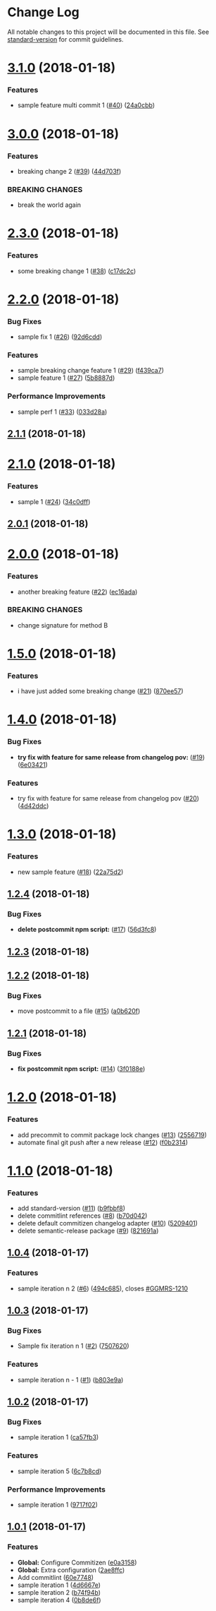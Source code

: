 # Change Log

All notable changes to this project will be documented in this file. See [standard-version](https://github.com/conventional-changelog/standard-version) for commit guidelines.

<a name="3.1.0"></a>
# [3.1.0](https://github.com/jatap/test-cz-cli/compare/3.0.0...3.1.0) (2018-01-18)


### Features

* sample feature multi commit 1 ([#40](https://github.com/jatap/test-cz-cli/issues/40)) ([24a0cbb](https://github.com/jatap/test-cz-cli/commit/24a0cbb))



<a name="3.0.0"></a>
# [3.0.0](https://github.com/jatap/test-cz-cli/compare/2.3.0...3.0.0) (2018-01-18)


### Features

* breaking change 2 ([#39](https://github.com/jatap/test-cz-cli/issues/39)) ([44d703f](https://github.com/jatap/test-cz-cli/commit/44d703f))


### BREAKING CHANGES

* break the world again



<a name="2.3.0"></a>
# [2.3.0](https://github.com/jatap/test-cz-cli/compare/2.2.0...2.3.0) (2018-01-18)


### Features

* some breaking change 1 ([#38](https://github.com/jatap/test-cz-cli/issues/38)) ([c17dc2c](https://github.com/jatap/test-cz-cli/commit/c17dc2c))



<a name="2.2.0"></a>
# [2.2.0](https://github.com/jatap/test-cz-cli/compare/2.1.1...2.2.0) (2018-01-18)


### Bug Fixes

* sample fix 1 ([#26](https://github.com/jatap/test-cz-cli/issues/26)) ([92d6cdd](https://github.com/jatap/test-cz-cli/commit/92d6cdd))


### Features

* sample breaking change feature 1 ([#29](https://github.com/jatap/test-cz-cli/issues/29)) ([f439ca7](https://github.com/jatap/test-cz-cli/commit/f439ca7))
* sample feature 1 ([#27](https://github.com/jatap/test-cz-cli/issues/27)) ([5b8887d](https://github.com/jatap/test-cz-cli/commit/5b8887d))


### Performance Improvements

* sample perf 1 ([#33](https://github.com/jatap/test-cz-cli/issues/33)) ([033d28a](https://github.com/jatap/test-cz-cli/commit/033d28a))



<a name="2.1.1"></a>
## [2.1.1](https://github.com/jatap/test-cz-cli/compare/2.1.0...2.1.1) (2018-01-18)



<a name="2.1.0"></a>
# [2.1.0](https://github.com/jatap/test-cz-cli/compare/2.0.1...2.1.0) (2018-01-18)


### Features

* sample 1 ([#24](https://github.com/jatap/test-cz-cli/issues/24)) ([34c0dff](https://github.com/jatap/test-cz-cli/commit/34c0dff))



<a name="2.0.1"></a>
## [2.0.1](https://github.com/jatap/test-cz-cli/compare/2.0.0...2.0.1) (2018-01-18)



<a name="2.0.0"></a>
# [2.0.0](https://github.com/jatap/test-cz-cli/compare/1.5.0...2.0.0) (2018-01-18)


### Features

* another breaking feature ([#22](https://github.com/jatap/test-cz-cli/issues/22)) ([ec16ada](https://github.com/jatap/test-cz-cli/commit/ec16ada))


### BREAKING CHANGES

* change signature for method B



<a name="1.5.0"></a>
# [1.5.0](https://github.com/jatap/test-cz-cli/compare/1.4.0...1.5.0) (2018-01-18)


### Features

* i have just added some breaking change ([#21](https://github.com/jatap/test-cz-cli/issues/21)) ([870ee57](https://github.com/jatap/test-cz-cli/commit/870ee57))



<a name="1.4.0"></a>
# [1.4.0](https://github.com/jatap/test-cz-cli/compare/1.3.0...1.4.0) (2018-01-18)


### Bug Fixes

* **try fix with feature for same release from changelog pov:** ([#19](https://github.com/jatap/test-cz-cli/issues/19)) ([6e03421](https://github.com/jatap/test-cz-cli/commit/6e03421))


### Features

* try fix with feature for same release from changelog pov ([#20](https://github.com/jatap/test-cz-cli/issues/20)) ([4d42ddc](https://github.com/jatap/test-cz-cli/commit/4d42ddc))



<a name="1.3.0"></a>
# [1.3.0](https://github.com/jatap/test-cz-cli/compare/1.2.4...1.3.0) (2018-01-18)


### Features

* new sample feature ([#18](https://github.com/jatap/test-cz-cli/issues/18)) ([22a75d2](https://github.com/jatap/test-cz-cli/commit/22a75d2))



<a name="1.2.4"></a>
## [1.2.4](https://github.com/jatap/test-cz-cli/compare/1.2.3...1.2.4) (2018-01-18)


### Bug Fixes

* **delete postcommit npm script:** ([#17](https://github.com/jatap/test-cz-cli/issues/17)) ([56d3fc8](https://github.com/jatap/test-cz-cli/commit/56d3fc8))



<a name="1.2.3"></a>
## [1.2.3](https://github.com/jatap/test-cz-cli/compare/1.2.2...1.2.3) (2018-01-18)



<a name="1.2.2"></a>
## [1.2.2](https://github.com/jatap/test-cz-cli/compare/1.2.1...1.2.2) (2018-01-18)


### Bug Fixes

* move postcommit to a file ([#15](https://github.com/jatap/test-cz-cli/issues/15)) ([a0b620f](https://github.com/jatap/test-cz-cli/commit/a0b620f))



<a name="1.2.1"></a>
## [1.2.1](https://github.com/jatap/test-cz-cli/compare/1.2.0...1.2.1) (2018-01-18)


### Bug Fixes

* **fix postcommit npm script:** ([#14](https://github.com/jatap/test-cz-cli/issues/14)) ([3f0188e](https://github.com/jatap/test-cz-cli/commit/3f0188e))



<a name="1.2.0"></a>
# [1.2.0](https://github.com/jatap/test-cz-cli/compare/1.1.0...1.2.0) (2018-01-18)


### Features

* add precommit to commit package lock changes ([#13](https://github.com/jatap/test-cz-cli/issues/13)) ([2556719](https://github.com/jatap/test-cz-cli/commit/2556719))
* automate final git push after a new release ([#12](https://github.com/jatap/test-cz-cli/issues/12)) ([f0b2314](https://github.com/jatap/test-cz-cli/commit/f0b2314))



<a name="1.1.0"></a>
# [1.1.0](https://github.com/jatap/test-cz-cli/compare/1.0.4...1.1.0) (2018-01-18)


### Features

* add standard-version ([#11](https://github.com/jatap/test-cz-cli/issues/11)) ([b9fbbf8](https://github.com/jatap/test-cz-cli/commit/b9fbbf8))
* delete commitlint references ([#8](https://github.com/jatap/test-cz-cli/issues/8)) ([b70d042](https://github.com/jatap/test-cz-cli/commit/b70d042))
* delete default commitizen changelog adapter ([#10](https://github.com/jatap/test-cz-cli/issues/10)) ([5209401](https://github.com/jatap/test-cz-cli/commit/5209401))
* delete semantic-release package ([#9](https://github.com/jatap/test-cz-cli/issues/9)) ([821691a](https://github.com/jatap/test-cz-cli/commit/821691a))



<a name="1.0.4"></a>
## [1.0.4](https://github.com/jatap/test-cz-cli/compare/1.0.3...1.0.4) (2018-01-17)


### Features

* sample iteration n 2 ([#6](https://github.com/jatap/test-cz-cli/issues/6)) ([494c685](https://github.com/jatap/test-cz-cli/commit/494c685)), closes [#GGMRS-1210](https://github.com/jatap/test-cz-cli/issues/GGMRS-1210)



<a name="1.0.3"></a>
## [1.0.3](https://github.com/jatap/test-cz-cli/compare/1.0.2...1.0.3) (2018-01-17)


### Bug Fixes

* Sample fix iteration n 1 ([#2](https://github.com/jatap/test-cz-cli/issues/2)) ([7507620](https://github.com/jatap/test-cz-cli/commit/7507620))


### Features

* sample iteration n - 1 ([#1](https://github.com/jatap/test-cz-cli/issues/1)) ([b803e9a](https://github.com/jatap/test-cz-cli/commit/b803e9a))



<a name="1.0.2"></a>
## [1.0.2](https://github.com/jatap/test-cz-cli/compare/1.0.1...1.0.2) (2018-01-17)


### Bug Fixes

* sample iteration 1 ([ca57fb3](https://github.com/jatap/test-cz-cli/commit/ca57fb3))


### Features

* sample iteration 5 ([6c7b8cd](https://github.com/jatap/test-cz-cli/commit/6c7b8cd))


### Performance Improvements

* sample iteration 1 ([9717f02](https://github.com/jatap/test-cz-cli/commit/9717f02))



<a name="1.0.1"></a>
## [1.0.1](https://github.com/jatap/test-cz-cli/compare/1.0.0...1.0.1) (2018-01-17)


### Features

* **Global:** Configure Commitizen ([e0a3158](https://github.com/jatap/test-cz-cli/commit/e0a3158))
* **Global:** Extra configuration ([2ae8ffc](https://github.com/jatap/test-cz-cli/commit/2ae8ffc))
* Add commitlint ([60e7748](https://github.com/jatap/test-cz-cli/commit/60e7748))
* sample iteration 1 ([4d6667e](https://github.com/jatap/test-cz-cli/commit/4d6667e))
* sample iteration 2 ([b74f94b](https://github.com/jatap/test-cz-cli/commit/b74f94b))
* sample iteration 4 ([0b8de6f](https://github.com/jatap/test-cz-cli/commit/0b8de6f))
